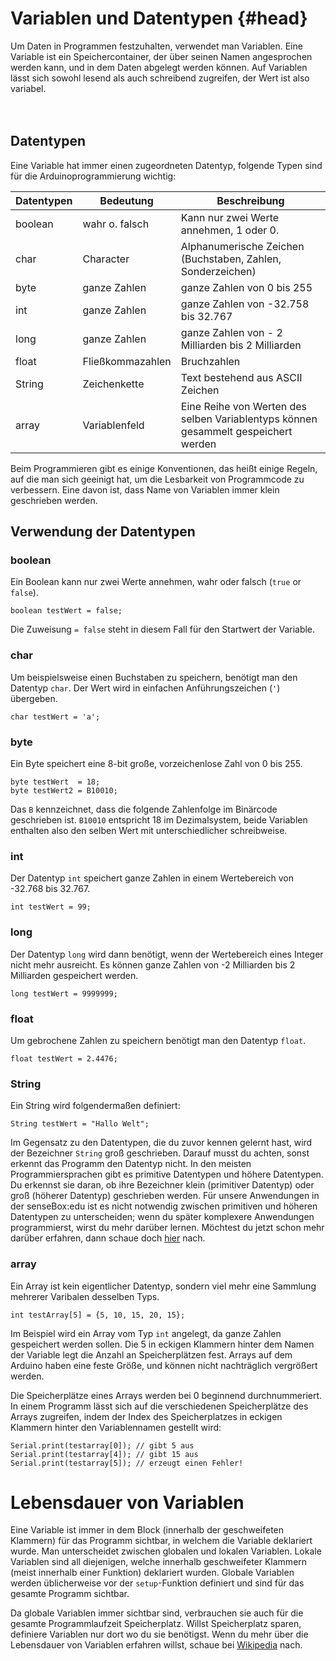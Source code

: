 # Variablen und Datentypen {#head}

<div class="description">Um Daten in Programmen festzuhalten, verwendet man Variablen.
Eine Variable ist ein Speichercontainer, der über seinen Namen angesprochen werden kann, und in dem Daten abgelegt werden können.
Auf Variablen lässt sich sowohl lesend als auch schreibend zugreifen, der Wert ist also variabel.</div>
<div class="line">
    <br>
    <br>
</div>

## Datentypen 
Eine Variable hat immer einen zugeordneten Datentyp, folgende Typen sind für die Arduinoprogrammierung wichtig:

| Datentypen | Bedeutung     | Beschreibung  |
| -------------	|-------------	| ----- |
| boolean | wahr o. falsch		| Kann nur zwei Werte annehmen, 1 oder 0. |
| char	| Character				| Alphanumerische Zeichen (Buchstaben, Zahlen, Sonderzeichen) |
| byte	| ganze Zahlen     		| ganze Zahlen von 0 bis 255 	|
| int 	| ganze Zahlen			| ganze Zahlen von -32.758 bis 32.767 |
| long	| ganze Zahlen			| ganze Zahlen von - 2 Milliarden bis 2 Milliarden |
| float | Fließkommazahlen		| Bruchzahlen |
| String| Zeichenkette			| Text bestehend aus ASCII Zeichen|
| array	| Variablenfeld			| Eine Reihe von Werten des selben Variablentyps können gesammelt gespeichert werden |


<div class="box_info">
    <i class="fa fa-info fa-fw" aria-hidden="true" style="color: #42acf3;"></i>
Beim Programmieren gibt es einige Konventionen, das heißt einige Regeln, auf die man sich geeinigt hat, um die Lesbarkeit von Programmcode zu verbessern. Eine davon ist, dass Name von Variablen immer klein geschrieben werden.
</div>

## Verwendung der Datentypen

### boolean
Ein Boolean kann nur zwei Werte annehmen, wahr oder falsch (`true` or `false`).

```arduino
boolean testWert = false;
```
Die Zuweisung `= false` steht in diesem Fall für den Startwert der Variable.

### char
Um beispielsweise einen Buchstaben zu speichern, benötigt man den Datentyp `char`. Der Wert wird in einfachen Anführungszeichen (`'`) übergeben.

```arduino
char testWert = 'a';
```

### byte
Ein Byte speichert eine 8-bit große, vorzeichenlose Zahl von 0 bis 255.

```arduino
byte testWert  = 18;
byte testWert2 = B10010;
```

Das `B` kennzeichnet, dass die folgende Zahlenfolge im Binärcode geschrieben ist.
`B10010` entspricht 18 im Dezimalsystem, beide Variablen enthalten also den selben Wert mit unterschiedlicher schreibweise.

### int
Der Datentyp `int` speichert ganze Zahlen in einem Wertebereich von -32.768 bis 32.767.

```arduino
int testWert = 99;
```

### long
Der Datentyp `long` wird dann benötigt, wenn der Wertebereich eines Integer nicht mehr ausreicht. Es können ganze Zahlen von -2 Milliarden bis 2 Milliarden gespeichert werden.

```arduino
long testWert = 9999999;
```

### float
Um gebrochene Zahlen zu speichern benötigt man  den Datentyp `float`.

```arduino
float testWert = 2.4476;
```

### String
Ein String wird folgendermaßen definiert:

```arduino
String testWert = "Hallo Welt";
```

Im Gegensatz zu den Datentypen, die du zuvor kennen gelernt hast, wird der Bezeichner `String` groß geschrieben.
Darauf musst du achten, sonst erkennt das Programm den Datentyp nicht.
In den meisten Programmiersprachen gibt es primitive Datentypen und höhere Datentypen. Du erkennst sie daran, ob ihre Bezeichner klein (primitiver Datentyp) oder groß (höherer Datentyp) geschrieben werden.
Für unsere Anwendungen in der senseBox:edu ist es nicht notwendig zwischen primitiven und höheren Datentypen zu unterscheiden; wenn du später komplexere Anwendungen programmierst, wirst du mehr darüber lernen.
Möchtest du jetzt schon mehr darüber erfahren, dann schaue doch [hier](https://de.wikipedia.org/wiki/Datentyp#Zusammengesetzte_Datentypen "Wikipedia") nach.

### array
Ein Array ist kein eigentlicher Datentyp, sondern viel mehr eine Sammlung mehrerer Varibalen desselben Typs.

```arduino
int testArray[5] = {5, 10, 15, 20, 15};
```

Im Beispiel wird ein Array vom Typ `int` angelegt, da ganze Zahlen gespeichert werden sollen.
Die 5 in eckigen Klammern hinter dem Namen der Variable legt die Anzahl an Speicherplätzen fest.
Arrays auf dem Arduino haben eine feste Größe, und können nicht nachträglich vergrößert werden.

Die Speicherplätze eines Arrays werden bei 0 beginnend durchnummeriert.
In einem Programm lässt sich auf die verschiedenen Speicherplätze des Arrays zugreifen, indem der Index des Speicherplatzes in eckigen Klammern hinter den Variablennamen gestellt wird:

```arduino
Serial.print(testarray[0]); // gibt 5 aus
Serial.print(testarray[4]); // gibt 15 aus
Serial.print(testarray[5]); // erzeugt einen Fehler!
```

# Lebensdauer von Variablen
Eine Variable ist immer in dem Block (innerhalb der geschweifeten Klammern) für das Programm sichtbar, in welchem die Variable deklariert wurde.
Man unterscheidet zwischen globalen und lokalen Variablen.
Lokale Variablen sind all diejenigen, welche innerhalb geschweifeter Klammern (meist innerhalb einer Funktion) deklariert wurden.
Globale Variablen werden üblicherweise vor der `setup`-Funktion definiert und sind für das gesamte Programm sichtbar.

<div class="box_info">
    <i class="fa fa-info fa-fw" aria-hidden="true" style="color: #42acf3;"></i>
   Da globale Variablen immer sichtbar sind, verbrauchen sie auch für die gesamte Programmlaufzeit Speicherplatz. Willst Speicherplatz sparen, definiere Variablen nur dort wo du sie benötigst. Wenn du mehr über die Lebensdauer von Variablen erfahren willst, schaue bei <a <a href="https://de.wikipedia.org/wiki/Variable_%28Programmierung%29#Lebensdauer_von_Variablen">Wikipedia</a> nach.
</div>

